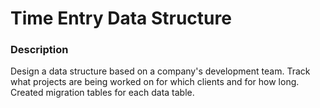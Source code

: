 # Time Entry Data Structure
### Description
Design a data structure based on a company's development team. Track what projects are being worked on for which
clients and for how long. Created migration tables for each data table.
